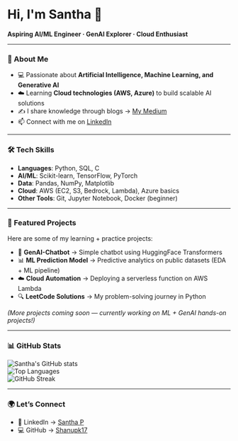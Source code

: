 # Hi, I'm Santha 👋

**Aspiring AI/ML Engineer · GenAI Explorer · Cloud Enthusiast**

---

### 🚀 About Me
- 💻 Passionate about **Artificial Intelligence, Machine Learning, and Generative AI**  
- ☁️ Learning **Cloud technologies (AWS, Azure)** to build scalable AI solutions  
- ✍️ I share knowledge through blogs → [My Medium](https://medium.com/@yourusername)  
- 📫 Connect with me on [LinkedIn](https://www.linkedin.com/in/santha-p-272057233/)  

---

### 🛠️ Tech Skills
- **Languages**: Python, SQL, C  
- **AI/ML**: Scikit-learn, TensorFlow, PyTorch  
- **Data**: Pandas, NumPy, Matplotlib  
- **Cloud**: AWS (EC2, S3, Bedrock, Lambda), Azure basics  
- **Other Tools**: Git, Jupyter Notebook, Docker (beginner)  

---

### 📂 Featured Projects
Here are some of my learning + practice projects:

- 🧠 **GenAI-Chatbot** → Simple chatbot using HuggingFace Transformers  
- 📊 **ML Prediction Model** → Predictive analytics on public datasets (EDA + ML pipeline)  
- ☁️ **Cloud Automation** → Deploying a serverless function on AWS Lambda  
- 🔍 **LeetCode Solutions** → My problem-solving journey in Python  

*(More projects coming soon — currently working on ML + GenAI hands-on projects!)*  

---

### 📊 GitHub Stats
![Santha's GitHub stats](https://github-readme-stats.vercel.app/api?username=Shanupk17&show_icons=true&theme=radical)  
![Top Languages](https://github-readme-stats.vercel.app/api/top-langs/?username=Shanupk17&layout=compact&theme=radical)  
![GitHub Streak](https://streak-stats.demolab.com?user=Shanupk17&theme=radical&border_radius=10)  

---

### 🌍 Let’s Connect
- 💼 LinkedIn → [Santha P](https://www.linkedin.com/in/santha-p-272057233/)   
- 💻 GitHub → [Shanupk17](https://github.com/Shanupk17)  

